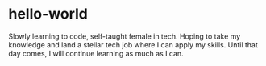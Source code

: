 # hello-world

Slowly learning to code, self-taught female in tech. 
Hoping to take my knowledge and land a stellar tech job where I can apply my skills. Until that day comes, I will continue learning as much as I can. 
